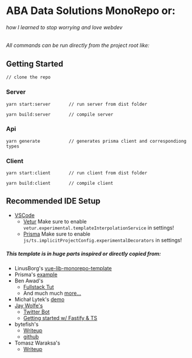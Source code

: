 # ABA Data Solutions MonoRepo or:
###### *how I learned to stop worrying and love webdev*

*All commands can be run directly from the project root like:*

## **Getting Started**

```
// clone the repo 
```
### Server
```
yarn start:server       // run server from dist folder 
```
```
yarn build:server       // compile server 
```
### Api
```
yarn generate           // generates prisma client and correspondiong types
```
### Client
```
yarn start:client       // run client from dist folder 
```
```
yarn build:client       // compile client 
```

## Recommended IDE Setup

* [VSCode](https://code.visualstudio.com/) 
    * [Vetur](https://marketplace.visualstudio.com/items?itemName=octref.vetur) Make sure to enable `vetur.experimental.templateInterpolationService` in settings!
    * [Prisma](https://marketplace.visualstudio.com/items?itemName=Prisma.prisma) Make sure to enable `js/ts.implicitProjectConfig.experimentalDecorators` in settings!


##### This template is in huge parts inspired or directly copied from:
* LinusBorg's [vue-lib-monorepo-template](https://github.com/LinusBorg/vue-lib-monorepo-template)
* Prisma's [example](https://github.com/prisma/prisma-examples/tree/latest/typescript/graphql-fastify-sdl-first)
* Ben Awad's 
    * [Fullstack Tut](https://www.youtube.com/watch?v=I6ypD7qv3Z8&t=0s)
    * And much much [more...](https://www.youtube.com/channel/UC-8QAzbLcRglXeN_MY9blyw)
* Michał Lytek's [demo](https://www.youtube.com/watch?v=v6cNeHCfSHs&t=957s)
* [Jay Wolfe's](https://www.youtube.com/watch?v=xRjEXeAKGxg&list=PLU_22oKqONimKqe-https://www.youtube.com/c/JayWolfe) 
    * [Twitter Bot](walk-trhough)
    * [Getting started w/ Fastify & TS](https://www.youtube.com/watch?v=WHV57q6p3Lk&t=381s)
* bytefish's 
    * [Writeup](https://javascript.plainenglish.io/set-up-vue3-enterprise-level-development-environments-with-vite-step-by-step-guide-32964d1df60e)
    * [github](https://github.com/BytefishMedium/vite-vue3-starter)
* Tomasz Waraksa's
    * [Writeup](https://letsdebug.it/post/12-monorepo-with-vue-vite-lerna/)


